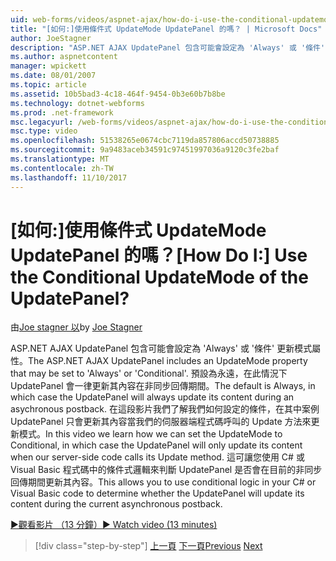 ```yaml
---
uid: web-forms/videos/aspnet-ajax/how-do-i-use-the-conditional-updatemode-of-the-updatepanel
title: "[如何:]使用條件式 UpdateMode UpdatePanel 的嗎？ | Microsoft Docs"
author: JoeStagner
description: "ASP.NET AJAX UpdatePanel 包含可能會設定為 'Always' 或 '條件' 更新模式屬性。 預設值一定是在此情況下 UpdatePan..."
ms.author: aspnetcontent
manager: wpickett
ms.date: 08/01/2007
ms.topic: article
ms.assetid: 10b5bad3-4c18-464f-9454-0b3e60b7b8be
ms.technology: dotnet-webforms
ms.prod: .net-framework
msc.legacyurl: /web-forms/videos/aspnet-ajax/how-do-i-use-the-conditional-updatemode-of-the-updatepanel
msc.type: video
ms.openlocfilehash: 51538265e0674cbc7119da857806accd50738885
ms.sourcegitcommit: 9a9483aceb34591c97451997036a9120c3fe2baf
ms.translationtype: MT
ms.contentlocale: zh-TW
ms.lasthandoff: 11/10/2017
---
```

<a name="how-do-i-use-the-conditional-updatemode-of-the-updatepanel"></a><span data-ttu-id="e31d1-105">[如何:]使用條件式 UpdateMode UpdatePanel 的嗎？</span><span class="sxs-lookup"><span data-stu-id="e31d1-105">[How Do I:] Use the Conditional UpdateMode of the UpdatePanel?</span></span>
====================
<span data-ttu-id="e31d1-106">由[Joe stagner 以](https://github.com/JoeStagner)</span><span class="sxs-lookup"><span data-stu-id="e31d1-106">by [Joe Stagner](https://github.com/JoeStagner)</span></span>

<span data-ttu-id="e31d1-107">ASP.NET AJAX UpdatePanel 包含可能會設定為 'Always' 或 '條件' 更新模式屬性。</span><span class="sxs-lookup"><span data-stu-id="e31d1-107">The ASP.NET AJAX UpdatePanel includes an UpdateMode property that may be set to 'Always' or 'Conditional'.</span></span> <span data-ttu-id="e31d1-108">預設為永遠，在此情況下 UpdatePanel 會一律更新其內容在非同步回傳期間。</span><span class="sxs-lookup"><span data-stu-id="e31d1-108">The default is Always, in which case the UpdatePanel will always update its content during an asychronous postback.</span></span> <span data-ttu-id="e31d1-109">在這段影片我們了解我們如何設定的條件，在其中案例 UpdatePanel 只會更新其內容當我們的伺服器端程式碼呼叫的 Update 方法來更新模式。</span><span class="sxs-lookup"><span data-stu-id="e31d1-109">In this video we learn how we can set the UpdateMode to Conditional, in which case the UpdatePanel will only update its content when our server-side code calls its Update method.</span></span> <span data-ttu-id="e31d1-110">這可讓您使用 C# 或 Visual Basic 程式碼中的條件式邏輯來判斷 UpdatePanel 是否會在目前的非同步回傳期間更新其內容。</span><span class="sxs-lookup"><span data-stu-id="e31d1-110">This allows you to use conditional logic in your C# or Visual Basic code to determine whether the UpdatePanel will update its content during the current asynchronous postback.</span></span>

[<span data-ttu-id="e31d1-111">&#9654;觀看影片 （13 分鐘）</span><span class="sxs-lookup"><span data-stu-id="e31d1-111">&#9654; Watch video (13 minutes)</span></span>](https://channel9.msdn.com/Blogs/ASP-NET-Site-Videos/how-do-i-use-the-conditional-updatemode-of-the-updatepanel)

>[!div class="step-by-step"]
<span data-ttu-id="e31d1-112">[上一頁](how-do-i-determine-whether-an-asynchronous-postback-has-occurred.md)
[下一頁](how-do-i-implement-the-persistent-communications-pattern-with-the-updatepanel.md)</span><span class="sxs-lookup"><span data-stu-id="e31d1-112">[Previous](how-do-i-determine-whether-an-asynchronous-postback-has-occurred.md)
[Next](how-do-i-implement-the-persistent-communications-pattern-with-the-updatepanel.md)</span></span>
